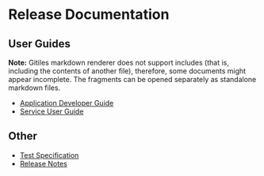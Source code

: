 # Release Documentation

## User Guides

**Note:** Gitiles markdown renderer does not support includes (that is, including the contents of
another file), therefore, some documents might appear incomplete. The fragments can be opened
separately as standalone markdown files.

- [Application Developer Guide](application_developers_guide.md)
- [Service User Guide](service_user_guide.md)

## Other

- [Test Specification](test-specification.md)
- [Release Notes](release_notes.md)
